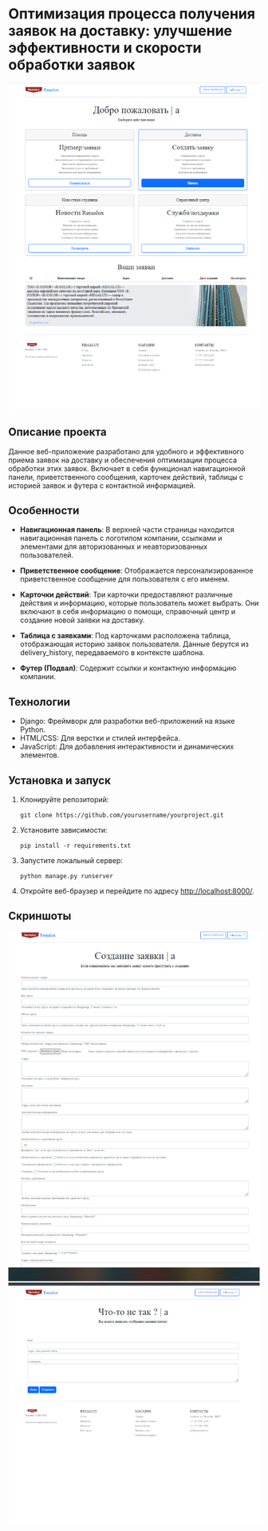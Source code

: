 # Оптимизация процесса получения заявок на доставку: улучшение эффективности и скорости обработки заявок


![Пример интерфейса приложения](111.png)



## Описание проекта

Данное веб-приложение разработано для удобного и эффективного приема заявок на доставку и обеспечения оптимизации процесса обработки этих заявок. Включает в себя функционал навигационной панели, приветственного сообщения, карточек действий, таблицы с историей заявок и футера с контактной информацией.

## Особенности

- **Навигационная панель**: В верхней части страницы находится навигационная панель с логотипом компании, ссылками и элементами для авторизованных и неавторизованных пользователей.

- **Приветственное сообщение**: Отображается персонализированное приветственное сообщение для пользователя с его именем.

- **Карточки действий**: Три карточки предоставляют различные действия и информацию, которые пользователь может выбрать. Они включают в себя информацию о помощи, справочный центр и создание новой заявки на доставку.

- **Таблица с заявками**: Под карточками расположена таблица, отображающая историю заявок пользователя. Данные берутся из delivery_history, передаваемого в контексте шаблона.

- **Футер (Подвал)**: Содержит ссылки и контактную информацию компании.

## Технологии

- Django: Фреймворк для разработки веб-приложений на языке Python.
- HTML/CSS: Для верстки и стилей интерфейса.
- JavaScript: Для добавления интерактивности и динамических элементов.

## Установка и запуск

1. Клонируйте репозиторий:

    ```
    git clone https://github.com/yourusername/yourproject.git
    ```

2. Установите зависимости:

    ```
    pip install -r requirements.txt
    ```

3. Запустите локальный сервер:

    ```
    python manage.py runserver
    ```

4. Откройте веб-браузер и перейдите по адресу [http://localhost:8000/](http://localhost:8000/).

## Скриншоты

![Пример интерфейса приложения](222.png)
![Пример интерфейса приложения](333.png)





